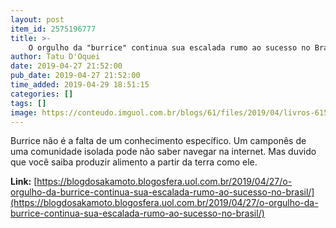 ```yaml
---
layout: post
item_id: 2575196777
title: >-
    O orgulho da "burrice" continua sua escalada rumo ao sucesso no Brasil
author: Tatu D'Oquei
date: 2019-04-27 21:52:00
pub_date: 2019-04-27 21:52:00
time_added: 2019-04-29 18:51:15
categories: []
tags: []
image: https://conteudo.imguol.com.br/blogs/61/files/2019/04/livros-615x300.jpg
---
```


Burrice não é a falta de um conhecimento específico. Um camponês de uma comunidade isolada pode não saber navegar na internet. Mas duvido que você saiba produzir alimento a partir da terra como ele.

**Link:** [https://blogdosakamoto.blogosfera.uol.com.br/2019/04/27/o-orgulho-da-burrice-continua-sua-escalada-rumo-ao-sucesso-no-brasil/](https://blogdosakamoto.blogosfera.uol.com.br/2019/04/27/o-orgulho-da-burrice-continua-sua-escalada-rumo-ao-sucesso-no-brasil/)

